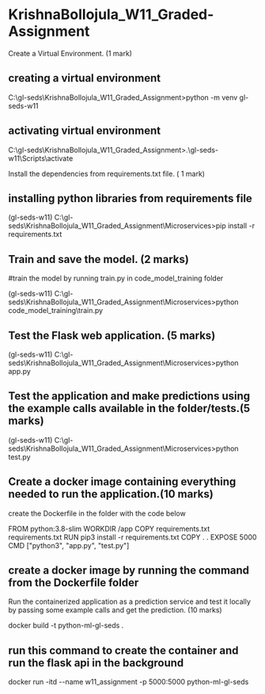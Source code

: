 # KrishnaBollojula_W11_Graded-Assignment

Create a Virtual Environment. (1 mark)

## creating a virtual environment

C:\gl-seds\KrishnaBollojula_W11_Graded_Assignment>python -m venv gl-seds-w11

## activating virtual environment

C:\gl-seds\KrishnaBollojula_W11_Graded_Assignment>.\gl-seds-w11\Scripts\activate


Install the dependencies from requirements.txt file. ( 1 mark)

## installing python libraries from requirements file

(gl-seds-w11) C:\gl-seds\KrishnaBollojula_W11_Graded_Assignment\Microservices>pip install -r requirements.txt

## Train and save the model. (2 marks)

#train the model by running train.py in code_model_training folder

(gl-seds-w11) C:\gl-seds\KrishnaBollojula_W11_Graded_Assignment\Microservices>python code_model_training\train.py

## Test the Flask web application. (5 marks)

(gl-seds-w11) C:\gl-seds\KrishnaBollojula_W11_Graded_Assignment\Microservices>python app.py

## Test the application and make predictions using the example calls available in the folder/tests.(5 marks)

(gl-seds-w11) C:\gl-seds\KrishnaBollojula_W11_Graded_Assignment\Microservices>python test.py

## Create a docker image containing everything needed to run the application.(10 marks)

create the Dockerfile in the folder with the code below

FROM python:3.8-slim
WORKDIR /app
COPY requirements.txt requirements.txt
RUN pip3 install -r requirements.txt
COPY . .
EXPOSE 5000
CMD ["python3", "app.py", "test.py"]

## create a docker image by running the command from the Dockerfile folder 

Run the containerized application as a prediction service and test it locally by passing some example calls and get the prediction. (10 marks)

docker build -t python-ml-gl-seds .

## run this command to create the container and run the flask api in the background

docker run -itd --name w11_assignment -p 5000:5000 python-ml-gl-seds

